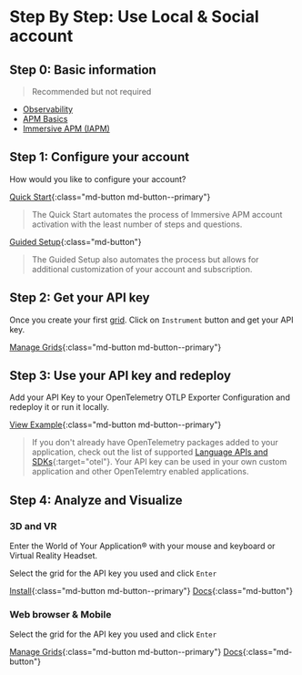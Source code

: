 # Step By Step: Use Local & Social account

## Step 0: Basic information

> Recommended but not required

* [Observability](../../../Resources/Terms-and-Concepts/Observability/index.md)
* [APM Basics](../../../Resources/Terms-and-Concepts/APM/index.md)
* [Immersive APM (IAPM)](../../../Resources/Terms-and-Concepts/IAPM/index.md)

## Step 1: Configure your account

How would you like to configure your account?

[Quick Start](https://my.iapm.app/landing/quick-start/data-flow){:class="md-button md-button--primary"} 
> The Quick Start automates the process of Immersive APM account activation with the least number of steps and questions. 

[Guided Setup](https://my.iapm.app/landing/guided-setup/data-flow){:class="md-button"}
> The Guided Setup also automates the process but allows for additional customization of your account and subscription.

## Step 2: Get your API key

Once you create your first [grid](../../../Setup/Account/index.md#grid). Click on `Instrument` button and get your API key.

[Manage Grids](https://my.iapm.app/admin/grids){:class="md-button md-button--primary"} 

## Step 3: Use your API key and redeploy

Add your API Key to your OpenTelemetry OTLP Exporter Configuration and redeploy it or run it locally.

[View Example](../../../Setup/Custom-application/Instrument-your-application/index.md){:class="md-button md-button--primary"} 

> If you don't already have OpenTelemetry packages added to your application, check out the list of supported [Language APIs and SDKs](https://opentelemetry.io/docs/languages/){:target="otel"}. Your API key can be used in your own custom application and other OpenTelemtry enabled applications.

## Step 4: Analyze and Visualize

### 3D and VR

Enter the World of Your Application&reg; with your mouse and keyboard or Virtual Reality Headset. 

Select the grid for the API key you used and click `Enter`

[Install](../../../Analysis-and-Visualization/3D-and-VR/Guides/Installation//index.md){:class="md-button md-button--primary"} 
[Docs](../../../Analysis-and-Visualization/3D-and-VR/index.md){:class="md-button"} 

### Web browser & Mobile

Select the grid for the API key you used and click `Enter`

[Manage Grids](https://my.iapm.app/admin/grids){:class="md-button md-button--primary"} 
[Docs](../../../Analysis-and-Visualization/Web-and-Mobile/index.md){:class="md-button"} 






